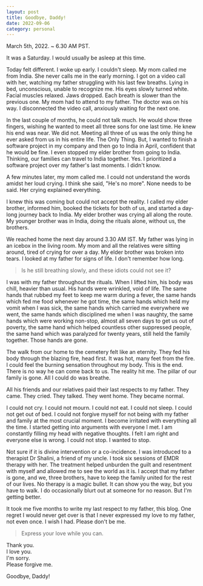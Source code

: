 ```yaml
---
layout: post
title: Goodbye, Daddy!
date: 2022-09-06
category: personal
---
```


March 5th, 2022. ~ 6.30 AM PST.

It was a Saturday. I would usually be asleep at this time.

Today felt different. I woke up early. I couldn't sleep. My mom called me from India. She never calls me in the early morning. I got on a video call with her, watching my father struggling with his last few breaths. Lying in bed, unconscious, unable to recognize me. His eyes slowly turned white. Facial muscles relaxed. Jaws dropped. Each breath is slower than the previous one. My mom had to attend to my father. The doctor was on his way. I disconnected the video call, anxiously waiting for the next one.

In the last couple of months, he could not talk much. He would show three fingers, wishing he wanted to meet all three sons for one last time. He knew his end was near. We did not. Meeting all three of us was the only thing he ever asked from us in his entire life. The Only Thing. But, I wanted to finish a software project in my company and then go to India in April, confident that he would be fine. I even stopped my elder brother from going to India. Thinking, our families can travel to India together. Yes. I prioritized a software project over my father's last moments. I didn't know.

A few minutes later, my mom called me. I could not understand the words amidst her loud crying. I think she said, "He's no more". None needs to be said. Her crying explained everything.

I knew this was coming but could not accept the reality. I called my elder brother, informed him, booked the tickets for both of us, and started a day-long journey back to India. My elder brother was crying all along the route. My younger brother was in India, doing the rituals alone, without us, the brothers.

We reached home the next day around 3.30 AM IST. My father was lying in an icebox in the living room. My mom and all the relatives were sitting around, tired of crying for over a day. My elder brother was broken into tears. I looked at my father for signs of life. I don't remember how long.

> Is he still breathing slowly, and these idiots could not see it?

I was with my father throughout the rituals. When I lifted him, his body was chill, heavier than usual. His hands were wrinkled, void of life. The same hands that rubbed my feet to keep me warm during a fever, the same hands which fed me food whenever he got time, the same hands which held my vomit when I was sick, the same hands which carried me everywhere we went, the same hands which disciplined me when I was naughty, the same hands which were working non-stop, almost all seven days to get us out of poverty, the same hand which helped countless other suppressed people, the same hand which was paralyzed for twenty years, still held the family together. Those hands are gone.

The walk from our home to the cemetery felt like an eternity. They fed his body through the blazing fire, head first. It was hot, many feet from the fire. I could feel the burning sensation throughout my body. This is the end. There is no way he can come back to us. The reality hit me. The pillar of our family is gone. All I could do was breathe.

All his friends and our relatives paid their last respects to my father. They came. They cried. They talked. They went home. They became normal.

I could not cry. I could not mourn. I could not eat. I could not sleep. I could not get out of bed. I could not forgive myself for not being with my father and family at the most crucial moment. I become irritated with everything all the time. I started getting into arguments with everyone I met. I am constantly filling my head with negative thoughts. I felt I am right and everyone else is wrong. I could not stop. I wanted to stop.

Not sure if it is divine intervention or a co-incidence. I was introduced to a therapist Dr Shalini, a friend of my uncle. I took six sessions of EMDR therapy with her. The treatment helped unburden the guilt and resentment with myself and allowed me to see the world as it is. I accept that my father is gone, and we, three brothers, have to keep the family united for the rest of our lives. No therapy is a magic bullet. It can show you the way, but you have to walk. I do occasionally blurt out at someone for no reason. But I'm getting better.

It took me five months to write my last respect to my father, this blog. One regret I would never get over is that I never expressed my love to my father, not even once. I wish I had. Please don't be me. 

> Express your love while you can.

Thank you.  
I love you.  
I'm sorry.  
Please forgive me.  

Goodbye, Daddy!